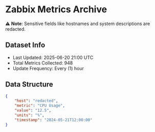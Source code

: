 # Zabbix Metrics Archive

⚠️ **Note**: Sensitive fields like hostnames and system descriptions are redacted.

## Dataset Info
- Last Updated: 2025-06-20 21:00 UTC
- Total Metrics Collected: 948
- Update Frequency: Every (1) hour

## Data Structure
```json
{
    "host": "redacted",
    "metric": "CPU Usage",
    "value": "12.5",
    "units": "%",
    "timestamp": "2024-05-21T12:00:00"
}
```
